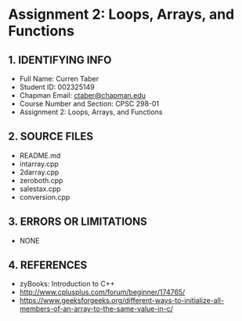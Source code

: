 # Assignment 2: Loops, Arrays, and Functions

## 1. IDENTIFYING INFO
- Full Name: Curren Taber
- Student ID: 002325149
- Chapman Email: ctaber@chapman.edu
- Course Number and Section: CPSC 298-01
- Assignment 2: Loops, Arrays, and Functions

## 2. SOURCE FILES
- README.md
- intarray.cpp
- 2darray.cpp
- zeroboth.cpp
- salestax.cpp
- conversion.cpp

## 3. ERRORS OR LIMITATIONS
- NONE

## 4. REFERENCES
- zyBooks: Introduction to C++
- http://www.cplusplus.com/forum/beginner/174765/
- https://www.geeksforgeeks.org/different-ways-to-initialize-all-members-of-an-array-to-the-same-value-in-c/
